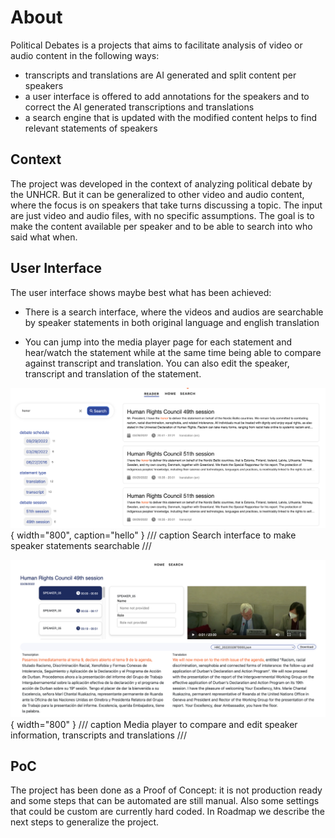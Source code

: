 # About

Political Debates is a projects that aims to facilitate analysis of video or audio content in the following ways:

- transcripts and translations are AI generated and split content per speakers
- a user interface is offered to add annotations for the speakers and to correct the AI generated transcriptions and translations
- a search engine that is updated with the modified content helps to find relevant statements of speakers

## Context

The project was developed in the context of analyzing political debate by the UNHCR.
But it can be generalized to other video and audio content, where the focus is on speakers that take turns discussing a topic.
The input are just video and audio files, with no specific assumptions. The goal is to make the content available per speaker
and to be able to search into who said what when.

## User Interface

The user interface shows maybe best what has been achieved:

- There is a search interface, where the videos and audios are searchable by speaker statements in both original language and english translation

- You can jump into the media player page for each statement and hear/watch the statement while at the same time being able to compare against transcript and translation. You can also edit the speaker, transcript and translation of the statement.

![Search interface](static/content/search-interface.png){ width="800", caption="hello" }
/// caption
Search interface to make speaker statements searchable
///

![Search interface](static/content/videoplayer-interface.png){ width="800" }
/// caption
Media player to compare and edit speaker information, transcripts and translations
///

## PoC

The project has been done as a Proof of Concept: it is not production ready and some steps that can be automated are still manual. Also some settings that could be custom are currently hard coded. In Roadmap we describe the next steps to generalize the project.
